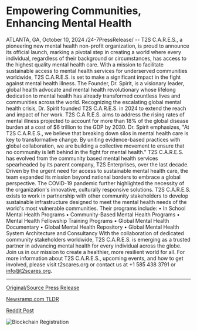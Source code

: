 # Empowering Communities, Enhancing Mental Health

ATLANTA, GA, October 10, 2024 /24-7PressRelease/ -- T2S C.A.R.E.S., a pioneering new mental health non-profit organization, is proud to announce its official launch, marking a pivotal step in creating a world where every individual, regardless of their background or circumstances, has access to the highest quality mental health care. With a mission to facilitate sustainable access to mental health services for underserved communities worldwide, T2S C.A.R.E.S. is set to make a significant impact in the fight against mental health illness.  The Founder, Dr. Spirit, is a visionary leader, global health advocate and mental health revolutionary whose lifelong dedication to mental health has already transformed countless lives and communities across the world. Recognizing the escalating global mental health crisis, Dr. Spirit founded T2S C.A.R.E.S. in 2024 to extend the reach and impact of her work. T2S C.A.R.E.S. aims to address the rising rates of mental illness projected to account for more than 18% of the global disease burden at a cost of $6 trillion to the GDP by 2030. Dr. Spirit emphasizes, "At T2S C.A.R.E.S., we believe that breaking down silos in mental health care is key to transformative change. By uniting evidence-based practices with global collaboration, we are building a collective movement to ensure that no community is left behind in the fight for mental health."  T2S C.A.R.E.S. has evolved from the community based mental health services spearheaded by its parent company, T2S Enterprises, over the last decade. Driven by the urgent need for access to sustainable mental health care, the team expanded its mission beyond national borders to embrace a global perspective. The COVID-19 pandemic further highlighted the necessity of the organization's innovative, culturally responsive solutions.   T2S C.A.R.E.S. exists to work in partnership with other community stakeholders to develop sustainable infrastructure designed to meet the mental health needs of the world's most vulnerable communities. Their programs include: • In School Mental Health Programs • Community-Based Mental Health Programs • Mental Health Fellowship Training Programs • Global Mental Health Documentary • Global Mental Health Repository • Global Mental Health System Architecture and Consultancy  With the collaboration of dedicated community stakeholders worldwide, T2S C.A.R.E.S. is emerging as a trusted partner in advancing mental health for every individual across the globe. Join us in our mission to create a healthier, more resilient world for all.  For more information about T2S C.A.R.E.S., upcoming events, and how to get involved, please visit t2scares.org or contact us at +1 585 438 3791 or info@t2scares.org. 

---

[Original/Source Press Release](https://www.24-7pressrelease.com/press-release/515127/empowering-communities-enhancing-mental-health)
                    

[Newsramp.com TLDR](https://newsramp.com/curated-news/new-mental-health-non-profit-launches-to-address-global-crisis/7fef37f64e2f92bf5adc17705906b0be) 

 



[Reddit Post](https://www.reddit.com/r/newsramp/comments/1g0d6uv/new_mental_health_nonprofit_launches_to_address/) 



![Blockchain Registration](https://cdn.newsramp.app/24-7PressRelease/qrcode/2410/10/lambIGHH.webp)